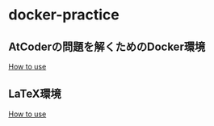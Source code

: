 # docker-practice

## AtCoderの問題を解くためのDocker環境

[How to use](./atcoder/README.md)

## LaTeX環境

[How to use](./latex/README.md)